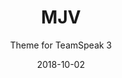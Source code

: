 ---
layout: project
title: MJV
subtitle: Theme for TeamSpeak 3
type: TS Addon
date: 2018-10-02
large_button:
  name: Read more
  url: https://medium.com/tophackr/6a6952e2d949
repo: https://github.com/tophackr/mjv
---